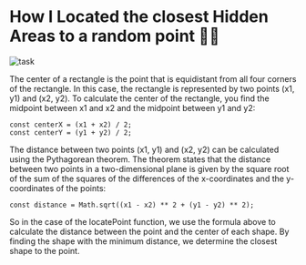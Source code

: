 # How I  Located the closest Hidden Areas to a random point 🧠🤯 

![task](https://user-images.githubusercontent.com/59293857/217959014-66b20c4d-a63a-4a9b-8540-daabced427a0.png)

The center of a rectangle is the point that is equidistant from all four corners of the rectangle. 
In this case, the rectangle is represented by two points (x1, y1) and (x2, y2). 
To calculate the center of the rectangle, you find the midpoint between x1 and x2 and the midpoint between y1 and y2:

```
const centerX = (x1 + x2) / 2;
const centerY = (y1 + y2) / 2;
```


The distance between two points (x1, y1) and (x2, y2) can be calculated using the Pythagorean theorem. 
The theorem states that the distance between two points in a two-dimensional plane is given by the square root of the sum of the squares of the differences of the x-coordinates and the y-coordinates of the points:

```
const distance = Math.sqrt((x1 - x2) ** 2 + (y1 - y2) ** 2);
```

So in the case of the locatePoint function, we use the formula above to calculate the distance between the point and the center of each shape. By finding the shape with the minimum distance, we determine the closest shape to the point.



